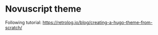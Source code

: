 # Novuscript theme

Following tutorial: https://retrolog.io/blog/creating-a-hugo-theme-from-scratch/

